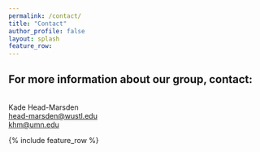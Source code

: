 ```yaml
---
permalink: /contact/
title: "Contact"
author_profile: false
layout: splash
feature_row:
---
```


## For more information about our group, contact:  

<div class="column selected-category-label small-7 medium-9">
   <div id="category" class="label-category">
     <br> Kade Head-Marsden
     <br> <a href = "mailto: head-marsden@wustl.edu">head-marsden@wustl.edu</a>
      <br> <a href = "mailto: khm@umn.edu">khm@umn.edu</a>
</div>

{% include feature_row %}
